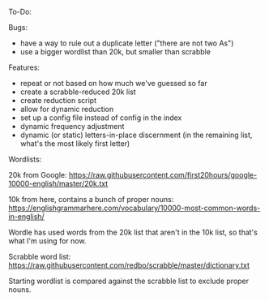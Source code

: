 To-Do:

Bugs:

- have a way to rule out a duplicate letter ("there are not two As")
- use a bigger wordlist than 20k, but smaller than scrabble

Features:

- repeat or not based on how much we've guessed so far
- create a scrabble-reduced 20k list
- create reduction script
- allow for dynamic reduction
- set up a config file instead of config in the index
- dynamic frequency adjustment
- dynamic (or static) letters-in-place discernment (in the remaining list, what's the most likely first letter)

Wordlists:

20k from Google:
https://raw.githubusercontent.com/first20hours/google-10000-english/master/20k.txt

10k from here, contains a bunch of proper nouns:
https://englishgrammarhere.com/vocabulary/10000-most-common-words-in-english/

Wordle has used words from the 20k list that aren't in the 10k list, so that's what I'm using for now.

Scrabble word list:
https://raw.githubusercontent.com/redbo/scrabble/master/dictionary.txt

Starting wordlist is compared against the scrabble list to exclude proper nouns.
